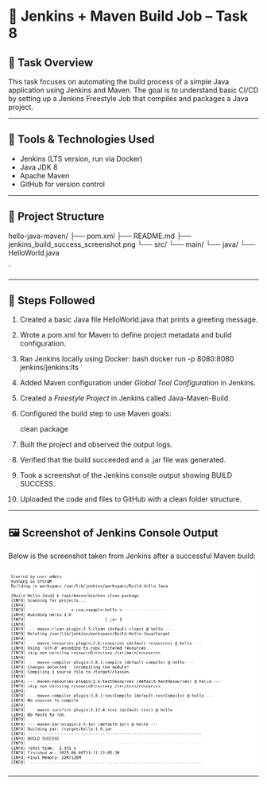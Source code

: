 # 🔧 Jenkins + Maven Build Job – Task 8

## 🎯 Task Overview

This task focuses on automating the build process of a simple Java application using Jenkins and Maven. The goal is to understand basic CI/CD by setting up a Jenkins Freestyle Job that compiles and packages a Java project.

---

## 🧰 Tools & Technologies Used

- Jenkins (LTS version, run via Docker)
- Java JDK 8
- Apache Maven
- GitHub for version control

---

## 📁 Project Structure



hello-java-maven/
├── pom.xml
├── README.md
├── jenkins\_build\_success\_screenshot.png
└── src/
└── main/
└── java/
└── HelloWorld.java

`

---

## 🔨 Steps Followed

1. Created a basic Java file HelloWorld.java that prints a greeting message.
2. Wrote a pom.xml for Maven to define project metadata and build configuration.
3. Ran Jenkins locally using Docker:
   bash
   docker run -p 8080:8080 jenkins/jenkins:lts
`

4. Added Maven configuration under *Global Tool Configuration* in Jenkins.
5. Created a *Freestyle Project* in Jenkins called Java-Maven-Build.
6. Configured the build step to use Maven goals:

   
   clean package
   
7. Built the project and observed the output logs.
8. Verified that the build succeeded and a .jar file was generated.
9. Took a screenshot of the Jenkins console output showing BUILD SUCCESS.
10. Uploaded the code and files to GitHub with a clean folder structure.

---

## 🖼 Screenshot of Jenkins Console Output

Below is the screenshot taken from Jenkins after a successful Maven build:

![Jenkins Build Success](./jenkins_build_success_screenshot.png)

---